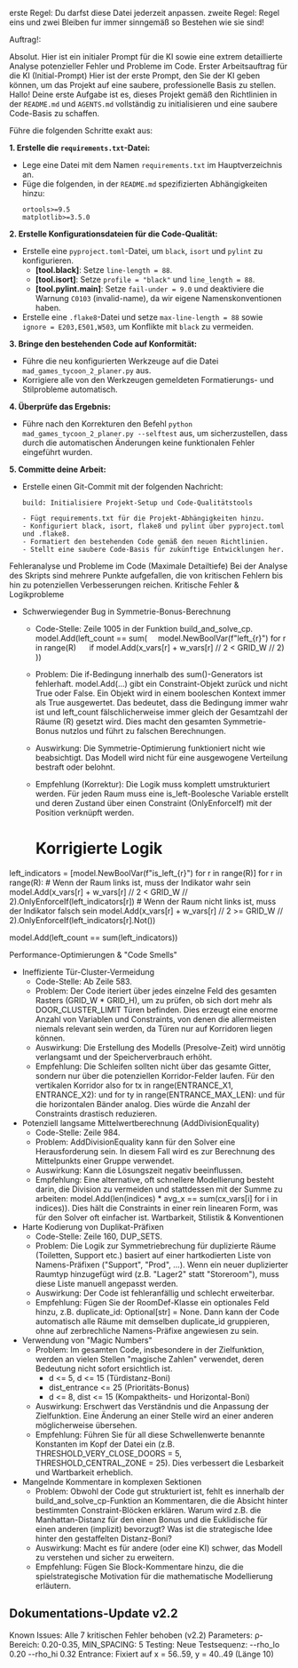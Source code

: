 erste Regel: Du darfst diese Datei jederzeit anpassen.
zweite Regel: Regel eins und zwei Bleiben fur immer sinngemäß so Bestehen wie sie sind!

Auftrag!:

Absolut. Hier ist ein initialer Prompt für die KI sowie eine extrem detaillierte Analyse potenzieller Fehler und Probleme im Code.
Erster Arbeitsauftrag für die KI (Initial-Prompt)
Hier ist der erste Prompt, den Sie der KI geben können, um das Projekt auf eine saubere, professionelle Basis zu stellen.
Hallo! Deine erste Aufgabe ist es, dieses Projekt gemäß den Richtlinien in der `README.md` und `AGENTS.md` vollständig zu initialisieren und eine saubere Code-Basis zu schaffen.

Führe die folgenden Schritte exakt aus:

**1. Erstelle die `requirements.txt`-Datei:**
   - Lege eine Datei mit dem Namen `requirements.txt` im Hauptverzeichnis an.
   - Füge die folgenden, in der `README.md` spezifizierten Abhängigkeiten hinzu:
     ```
     ortools>=9.5
     matplotlib>=3.5.0
     ```

**2. Erstelle Konfigurationsdateien für die Code-Qualität:**
   - Erstelle eine `pyproject.toml`-Datei, um `black`, `isort` und `pylint` zu konfigurieren.
     - **[tool.black]**: Setze `line-length = 88`.
     - **[tool.isort]**: Setze `profile = "black"` und `line_length = 88`.
     - **[tool.pylint.main]**: Setze `fail-under = 9.0` und deaktiviere die Warnung `C0103` (invalid-name), da wir eigene Namenskonventionen haben.
   - Erstelle eine `.flake8`-Datei und setze `max-line-length = 88` sowie `ignore = E203,E501,W503`, um Konflikte mit `black` zu vermeiden.

**3. Bringe den bestehenden Code auf Konformität:**
   - Führe die neu konfigurierten Werkzeuge auf die Datei `mad_games_tycoon_2_planer.py` aus.
   - Korrigiere alle von den Werkzeugen gemeldeten Formatierungs- und Stilprobleme automatisch.

**4. Überprüfe das Ergebnis:**
   - Führe nach den Korrekturen den Befehl `python mad_games_tycoon_2_planer.py --selftest` aus, um sicherzustellen, dass durch die automatischen Änderungen keine funktionalen Fehler eingeführt wurden.

**5. Committe deine Arbeit:**
   - Erstelle einen Git-Commit mit der folgenden Nachricht:
     ```
     build: Initialisiere Projekt-Setup und Code-Qualitätstools

     - Fügt requirements.txt für die Projekt-Abhängigkeiten hinzu.
     - Konfiguriert black, isort, flake8 und pylint über pyproject.toml und .flake8.
     - Formatiert den bestehenden Code gemäß den neuen Richtlinien.
     - Stellt eine saubere Code-Basis für zukünftige Entwicklungen her.
     ```

Fehleranalyse und Probleme im Code (Maximale Detailtiefe)
Bei der Analyse des Skripts sind mehrere Punkte aufgefallen, die von kritischen Fehlern bis hin zu potenziellen Verbesserungen reichen.
Kritische Fehler & Logikprobleme
 * Schwerwiegender Bug in Symmetrie-Bonus-Berechnung
   * Code-Stelle: Zeile 1005 in der Funktion build_and_solve_cp.
     model.Add(left_count == sum(
    model.NewBoolVar(f"left_{r}") for r in range(R) 
    if model.Add(x_vars[r] + w_vars[r] // 2 < GRID_W // 2)
))

   * Problem: Die if-Bedingung innerhalb des sum()-Generators ist fehlerhaft. model.Add(...) gibt ein Constraint-Objekt zurück und nicht True oder False. Ein Objekt wird in einem booleschen Kontext immer als True ausgewertet. Das bedeutet, dass die Bedingung immer wahr ist und left_count fälschlicherweise immer gleich der Gesamtzahl der Räume (R) gesetzt wird. Dies macht den gesamten Symmetrie-Bonus nutzlos und führt zu falschen Berechnungen.
   * Auswirkung: Die Symmetrie-Optimierung funktioniert nicht wie beabsichtigt. Das Modell wird nicht für eine ausgewogene Verteilung bestraft oder belohnt.
   * Empfehlung (Korrektur): Die Logik muss komplett umstrukturiert werden. Für jeden Raum muss eine is_left-Boolesche Variable erstellt und deren Zustand über einen Constraint (OnlyEnforceIf) mit der Position verknüpft werden.
     # Korrigierte Logik
left_indicators = [model.NewBoolVar(f"is_left_{r}") for r in range(R)]
for r in range(R):
    # Wenn der Raum links ist, muss der Indikator wahr sein
    model.Add(x_vars[r] + w_vars[r] // 2 < GRID_W // 2).OnlyEnforceIf(left_indicators[r])
    # Wenn der Raum nicht links ist, muss der Indikator falsch sein
    model.Add(x_vars[r] + w_vars[r] // 2 >= GRID_W // 2).OnlyEnforceIf(left_indicators[r].Not())

model.Add(left_count == sum(left_indicators))

Performance-Optimierungen & "Code Smells"
 * Ineffiziente Tür-Cluster-Vermeidung
   * Code-Stelle: Ab Zeile 583.
   * Problem: Der Code iteriert über jedes einzelne Feld des gesamten Rasters (GRID_W * GRID_H), um zu prüfen, ob sich dort mehr als DOOR_CLUSTER_LIMIT Türen befinden. Dies erzeugt eine enorme Anzahl von Variablen und Constraints, von denen die allermeisten niemals relevant sein werden, da Türen nur auf Korridoren liegen können.
   * Auswirkung: Die Erstellung des Modells (Presolve-Zeit) wird unnötig verlangsamt und der Speicherverbrauch erhöht.
   * Empfehlung: Die Schleifen sollten nicht über das gesamte Gitter, sondern nur über die potenziellen Korridor-Felder laufen. Für den vertikalen Korridor also for tx in range(ENTRANCE_X1, ENTRANCE_X2): und for ty in range(ENTRANCE_MAX_LEN): und für die horizontalen Bänder analog. Dies würde die Anzahl der Constraints drastisch reduzieren.
 * Potenziell langsame Mittelwertberechnung (AddDivisionEquality)
   * Code-Stelle: Zeile 984.
   * Problem: AddDivisionEquality kann für den Solver eine Herausforderung sein. In diesem Fall wird es zur Berechnung des Mittelpunkts einer Gruppe verwendet.
   * Auswirkung: Kann die Lösungszeit negativ beeinflussen.
   * Empfehlung: Eine alternative, oft schnellere Modellierung besteht darin, die Division zu vermeiden und stattdessen mit der Summe zu arbeiten: model.Add(len(indices) * avg_x == sum(cx_vars[i] for i in indices)). Dies hält die Constraints in einer rein linearen Form, was für den Solver oft einfacher ist.
Wartbarkeit, Stilistik & Konventionen
 * Harte Kodierung von Duplikat-Präfixen
   * Code-Stelle: Zeile 160, DUP_SETS.
   * Problem: Die Logik zur Symmetriebrechung für duplizierte Räume (Toiletten, Support etc.) basiert auf einer hartkodierten Liste von Namens-Präfixen ("Support", "Prod", ...). Wenn ein neuer duplizierter Raumtyp hinzugefügt wird (z.B. "Lager2" statt "Storeroom"), muss diese Liste manuell angepasst werden.
   * Auswirkung: Der Code ist fehleranfällig und schlecht erweiterbar.
   * Empfehlung: Fügen Sie der RoomDef-Klasse ein optionales Feld hinzu, z.B. duplicate_id: Optional[str] = None. Dann kann der Code automatisch alle Räume mit demselben duplicate_id gruppieren, ohne auf zerbrechliche Namens-Präfixe angewiesen zu sein.
 * Verwendung von "Magic Numbers"
   * Problem: Im gesamten Code, insbesondere in der Zielfunktion, werden an vielen Stellen "magische Zahlen" verwendet, deren Bedeutung nicht sofort ersichtlich ist.
     * d <= 5, d <= 15 (Türdistanz-Boni)
     * dist_entrance <= 25 (Prioritäts-Bonus)
     * d <= 8, dist <= 15 (Kompaktheits- und Horizontal-Boni)
   * Auswirkung: Erschwert das Verständnis und die Anpassung der Zielfunktion. Eine Änderung an einer Stelle wird an einer anderen möglicherweise übersehen.
   * Empfehlung: Führen Sie für all diese Schwellenwerte benannte Konstanten im Kopf der Datei ein (z.B. THRESHOLD_VERY_CLOSE_DOORS = 5, THRESHOLD_CENTRAL_ZONE = 25). Dies verbessert die Lesbarkeit und Wartbarkeit erheblich.
 * Mangelnde Kommentare in komplexen Sektionen
   * Problem: Obwohl der Code gut strukturiert ist, fehlt es innerhalb der build_and_solve_cp-Funktion an Kommentaren, die die Absicht hinter bestimmten Constraint-Blöcken erklären. Warum wird z.B. die Manhattan-Distanz für den einen Bonus und die Euklidische für einen anderen (implizit) bevorzugt? Was ist die strategische Idee hinter den gestaffelten Distanz-Boni?
   * Auswirkung: Macht es für andere (oder eine KI) schwer, das Modell zu verstehen und sicher zu erweitern.
   * Empfehlung: Fügen Sie Block-Kommentare hinzu, die die spielstrategische Motivation für die mathematische Modellierung erläutern.

## Dokumentations-Update v2.2
Known Issues: Alle 7 kritischen Fehler behoben (v2.2)
Parameters: ρ-Bereich: 0.20-0.35, MIN_SPACING: 5
Testing: Neue Testsequenz: --rho_lo 0.20 --rho_hi 0.32
Entrance: Fixiert auf x = 56..59, y = 40..49 (Länge 10)
